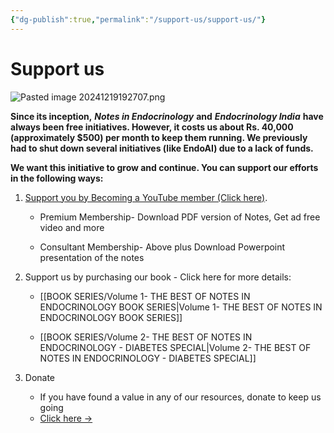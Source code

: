 ```yaml
---
{"dg-publish":true,"permalink":"/support-us/support-us/"}
---
```


# Support us

![Pasted image 20241219192707.png](/img/user/attachments/Pasted%20image%2020241219192707.png)

**Since its inception,** **_Notes in Endocrinology_** **and** **_Endocrinology India_** **have always been free initiatives. However, it costs us about Rs. 40,000 (approximately $500) per month to keep them running. We previously had to shut down several initiatives (like EndoAI) due to a lack of funds.**

**We want this initiative to grow and continue. You can support our efforts in the following ways:**
  
  
1. [Support you by Becoming a YouTube member (Click here)](https://www.youtube.com/channel/UC6zQSf7dLDqfQOeM4mNUBTQ/join). 

	- Premium Membership- Download PDF version of Notes, Get ad free video and more
	
	- Consultant Membership- Above plus Download Powerpoint presentation of the notes 

2. Support us by purchasing our book - Click here for more details:
	
	- [[BOOK SERIES/Volume 1- THE BEST OF NOTES IN ENDOCRINOLOGY BOOK SERIES\|Volume 1- THE BEST OF NOTES IN ENDOCRINOLOGY BOOK SERIES]]
	
	- [[BOOK SERIES/Volume 2- THE BEST OF NOTES IN ENDOCRINOLOGY - DIABETES SPECIAL\|Volume 2- THE BEST OF NOTES IN ENDOCRINOLOGY - DIABETES SPECIAL]] 

3. Donate 

	- If you have found a value in any of our resources, donate to keep us going 
	- [Click here →](https://endocrinologyindia.myinstamojo.com/product/donate-to-endocrinology-india/)
	
	  
